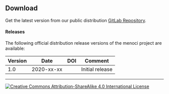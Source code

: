 ## Download

Get the latest version from our public distribution [GitLab Repository](). 

#### Releases

The following official distribution release versions of the menoci 
project are available: 

| Version | Date | DOI | Comment |
| --- | --- | --- | --- |
| 1.0 | 2020-xx-xx | []() | Initial release |

---


[![Creative Commons Attribution-ShareAlike 4.0 International License](https://i.creativecommons.org/l/by-sa/4.0/88x31.png "Creative Commons Attribution-ShareAlike 4.0 International License")](http://creativecommons.org/licenses/by-sa/4.0/)
